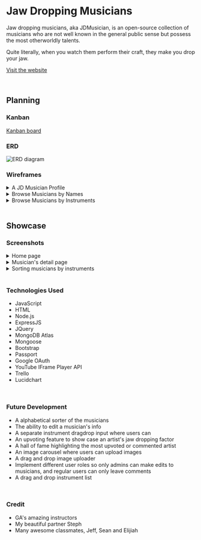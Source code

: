 # Jaw Dropping Musicians

Jaw dropping musicians, aka JDMusician, is an open-source collection of musicians who are not well known in the general public sense but possess the most otherworldly talents.

Quite literally, when you watch them perform their craft, they make you drop your jaw.

[Visit the website](https://jaw-dropping-musicians.herokuapp.com/)

<br>

## Planning

### Kanban

[Kanban board](https://trello.com/b/ggnuiDVX/jaw-dropping-musician)

### ERD

![ERD diagram](https://i.imgur.com/IQoNbsu.png)

### Wireframes

<details>
<summary>A JD Musician Profile</summary>
<img alt="wireframe-3" src="https://i.imgur.com/OERtYlG.png">
</details>

<details>
<summary>Browse Musicians by Names</summary>
<img alt="wireframe-1" src="https://i.imgur.com/ZU0nwLo.png">
</details>

<details>
<summary>Browse Musicians by Instruments</summary>
<img alt="wireframe-2" src="https://i.imgur.com/vLCNI2W.png">
</details>
<br>

## Showcase

### Screenshots

<details>
<summary>Home page</summary>
<img alt="screenshot1" src="https://i.imgur.com/tz2gLDp.png">
</details>

<details>
<summary>Musician's detail page</summary>
<img alt="screenshot2" src="https://i.imgur.com/5LHCr2m.png">
</details>

<details>
<summary>Sorting musicians by instruments</summary>
<img alt="screenshot3" src="https://i.imgur.com/k0uLg03.png">
</details>

<br>

### Technologies Used

- JavaScript
- HTML
- Node.js
- ExpressJS
- JQuery
- MongoDB Atlas
- Mongoose
- Bootstrap
- Passport
- Google OAuth
- YouTube IFrame Player API
- Trello
- Lucidchart

<br>

### Future Development

- A alphabetical sorter of the musicians
- The ability to edit a musician's info
- A separate instrument dragdrop input where users can
- An upvoting feature to show case an artist's jaw dropping factor
- A hall of fame highlighting the most upvoted or commented artist
- An image carousel where users can upload images
- A drag and drop image uploader
- Implement different user roles so only admins can make edits to musicians, and regular users can only leave comments
- A drag and drop instrument list

<br>

### Credit

- GA's amazing instructors
- My beautiful partner Steph
- Many awesome classmates, Jeff, Sean and Elijiah
